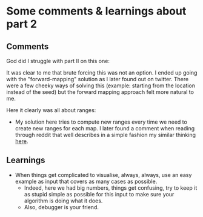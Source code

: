 # Some comments & learnings about part 2

## Comments

God did I struggle with part II on this one:

It was clear to me that brute forcing this was not an option.
I ended up going with the "forward-mapping" solution as I later found out on twitter. There were a few cheeky ways of solving this (example: starting from the location instead of the seed) but the forward mapping approach felt more natural to me.

Here it clearly was all about ranges:

- My solution here tries to compute new ranges every time we need to create new ranges for each map. I later found a comment when reading through reddit that well describes in a simple fashion my similar thinking [here](https://www.reddit.com/r/adventofcode/comments/18buwiz/comment/kc6nvy1/?utm_source=share&utm_medium=web3x&utm_name=web3xcss&utm_term=1&utm_content=share_button).

## Learnings

- When things get complicated to visualise, always, always, use an easy example as input that covers as many cases as possible.
  - Indeed, here we had big numbers, things get confusing, try to keep it as stupid simple as possible for this input to make sure your algorithm is doing what it does.
  - Also, debugger is your friend.

